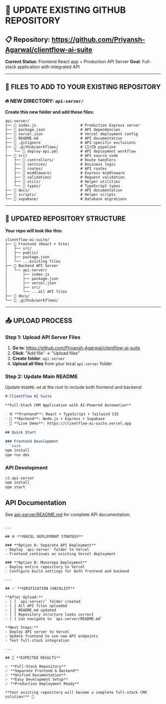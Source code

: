 # 🚀 **UPDATE EXISTING GITHUB REPOSITORY**

## 📋 **Repository: https://github.com/Priyansh-Agarwal/clientflow-ai-suite**

**Current Status**: Frontend React app + Production API Server
**Goal**: Full-stack application with integrated API

---

## 📁 **FILES TO ADD TO YOUR EXISTING REPOSITORY**

### **🔥 NEW DIRECTORY: `api-server/`**

**Create this new folder and add these files:**

```
api-server/
├── 📄 index.js                    # Production Express server
├── 📄 package.json                # API dependencies
├── 📄 vercel.json                 # Vercel deployment config
├── 📄 README.md                   # API documentation
├── 📄 .gitignore                  # API-specific exclusions
├── 📁 .github/workflows/          # CI/CD pipeline
│   └── 📄 deploy-api.yml          # API deployment workflow
├── 📁 src/                        # API source code
│   ├── 📁 controllers/            # Route handlers
│   ├── 📁 services/               # Business logic
│   ├── 📁 routes/                 # API routes
│   ├── 📁 middleware/             # Express middleware
│   ├── 📁 validation/             # Request validation
│   ├── 📁 utils/                  # Helper utilities
│   └── 📁 types/                  # TypeScript types
├── 📁 docs/                       # API documentation
├── 📁 scripts/                    # Helper scripts
└── 📁 supabase/                   # Database migrations
```

---

## 🔄 **UPDATED REPOSITORY STRUCTURE**

**Your repo will look like this:**

```
clientflow-ai-suite/
├── 📱 Frontend (React + Vite)
│   ├── src/
│   ├── public/
│   ├── package.json
│   └── ...existing files
├── 🚀 Backend API Server
│   └── api-server/
│       ├── index.js
│       ├── package.json
│       ├── vercel.json
│       ├── src/
│       └── ...all API files
├── 📖 docs/
└── 🚀 .github/workflows/
```

---

## 📤 **UPLOAD PROCESS**

### **Step 1: Upload API Server Files**

1. **Go to**: https://github.com/Priyansh-Agarwal/clientflow-ai-suite
2. **Click**: "Add file" → "Upload files"
3. **Create folder**: `api-server`
4. **Upload all files** from your local `api-server` folder

### **Step 2: Update Main README**

Update `README.md` at the root to include both frontend and backend:

```markdown
# ClientFlow AI Suite

**Full-Stack CRM Application with AI-Powered Automation**

- 🌐 **Frontend**: React + TypeScript + Tailwind CSS
- 🚀 **Backend**: Node.js + Express + Supabase
- 📱 **Live Demo**: https://clientflow-ai-suite.vercel.app

## Quick Start

### Frontend Development
```bash
npm install
npm run dev
```

### API Development
```bash
cd api-server
npm install
npm start
```

## API Documentation
See [api-server/README.md](./api-server/README.md) for complete API documentation.
```

---

## 🌐 **VERCEL DEPLOYMENT STRATEGY**

### **Option A: Separate API Deployment**
- Deploy `api-server` folder to Vercel
- Frontend continues on existing Vercel deployment

### **Option B: Monorepo Deployment**
- Deploy entire repository to Vercel
- Configure build settings for both frontend and backend

---

## ✅ **VERIFICATION CHECKLIST**

**After Upload:**
- [ ] `api-server/` folder created
- [ ] All API files uploaded
- [ ] README.md updated
- [ ] Repository structure looks correct
- [ ] Can navigate to `api-server/README.md`

**Next Steps:**
- Deploy API server to Vercel
- Update frontend to use new API endpoints
- Test full-stack integration

---

## 🎯 **EXPECTED RESULTS**

✅ **Full-Stack Repository**
✅ **Separate Frontend & Backend**
✅ **Unified Documentation**
✅ **Easy Development Setup**
✅ **Production Deployment Ready**

**Your existing repository will become a complete full-stack CRM solution!** 🚀
